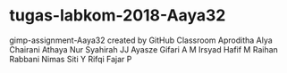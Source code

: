 # tugas-labkom-2018-Aaya32
gimp-assignment-Aaya32 created by GitHub Classroom
Aproditha Alya Chairani 
Athaya Nur Syahirah 
JJ Ayasze Gifari A
M Irsyad Hafif
M Raihan Rabbani
Nimas Siti Y
Rifqi Fajar P
